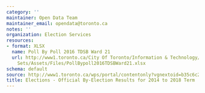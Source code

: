 ```yaml
---
category: ''
maintainer: Open Data Team
maintainer_email: opendata@toronto.ca
notes: ''
organization: Election Services
resources:
- format: XLSX
  name: Poll By Poll 2016 TDSB Ward 21
  url: http://www1.toronto.ca/City Of Toronto/Information & Technology/Open Data/Data
    Sets/Assets/Files/PollBypoll2016TDSBWard21.xlsx
schema: default
source: http://www1.toronto.ca/wps/portal/contentonly?vgnextoid=b35c6c24ecc53510VgnVCM10000071d60f89RCRD&vgnextchannel=1a66e03bb8d1e310VgnVCM10000071d60f89RCRD
title: Elections - Official By-Election Results for 2014 to 2018 Term
---
```

